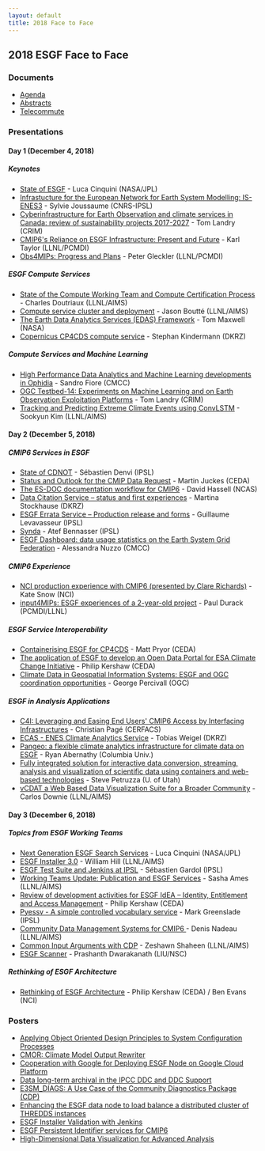```yaml
---
layout: default
title: 2018 Face to Face
---
```


## 2018 ESGF Face to Face

### Documents

* [Agenda][agenda]
* [Abstracts][abstracts]
* [Telecommute][telecommute]

### Presentations

#### Day 1 (December 4, 2018)

##### Keynotes

* [State of ESGF]({{site.esgf-media}}/2018-F2F/2018-12-04/ESGF_2018_F2F_Luca_Cinquini_State_Of_ESGF.pdf) - Luca Cinquini (NASA/JPL)
* [Infrastucture for the European Network for Earth System Modelling: IS-ENES3]({{site.esgf-media}}/2018-F2F/2018-12-04/181204_ESGF_F2F_IS-ENES3-V2-Joussaume.pdf) - Sylvie Joussaume (CNRS-IPSL)
* [Cyberinfrastructure for Earth Observation and climate services in Canada: review of sustainability projects 2017-2027]({{site.esgf-media}}/2018-F2F/2018-12-04/CRIM_tl-Landry.pptx) - Tom Landry (CRIM)
* [CMIP6's Reliance on ESGF Infrastructure: Present and Future]({{site.esgf-media}}/2018-F2F/2018-12-04/CMIP-WIP_Taylor.pdf) - Karl Taylor (LLNL/PCMDI)
* [Obs4MIPs: Progress and Plans]({{site.esgf-media}}/2018-F2F/2018-12-04/GLECKLER_obs4MIPs_ESGF_F2F_DC_DEC2018_dec3a.pdf) - Peter Gleckler (LLNL/PCMDI)

##### ESGF Compute Services

* [State of the Compute Working Team and Compute Certification Process]({{site.esgf-media}}/2018-F2F/2018-12-04/ESGF_F2F_2018_CWT_Presentation_Doutriaux.pptx) - Charles Doutriaux (LLNL/AIMS)
* [Compute service cluster and deployment]({{site.esgf-media}}/2018-F2F/2018-12-04/ESGF_CWT_Presentation_2018-Boutte.pptx) - Jason Boutté (LLNL/AIMS)
* [The Earth Data Analytics Services (EDAS) Framework]({{site.esgf-media}}/2018-F2F/2018-12-04/EDAS_slides-ESGF-Maxwell.pptx) - Tom Maxwell (NASA)
* [Copernicus CP4CDS compute service]({{site.esgf-media}}/2018-F2F/2018-12-04/ESGF-2018-Copernicus-compute-service-Kindermann.pptx) - Stephan Kindermann (DKRZ)

##### Compute Services and Machine Learning

* [High Performance Data Analytics and Machine Learning developments in Ophidia]({{site.esgf-media}}/2018-F2F/2018-12-04/ESGF_Fiore_v2.7pub.pdf) - Sandro Fiore (CMCC)
* [OGC Testbed-14: Experiments on Machine Learning and on Earth Observation Exploitation Platforms]({{site.esgf-media}}/2018-F2F/2018-12-04/Tom_Landry-OGC_testbeds_ML_EO.pptx) - Tom Landry (CRIM)
* [Tracking and Predicting Extreme Climate Events using ConvLSTM]({{site.esgf-media}}/2018-F2F/2018-12-04/SooKim_ESGF.pptx) - Sookyun Kim (LLNL/AIMS)

#### Day 2 (December 5, 2018)

##### CMIP6 Services in ESGF

* [State of CDNOT]({{site.esgf-media}}/2018-F2F/2018-12-05/ESGF-F2F-2018-CDNOT-DENVIL.pdf) - Sébastien Denvi (IPSL)
* [Status and Outlook for the CMIP Data Request]({{site.esgf-media}}/2018-F2F/2018-12-05/ESGF2018_IS-ENES_DataRequest_v01-Juckes.pdf) - Martin Juckes (CEDA)
* [The ES-DOC documentation workflow for CMIP6]({{site.esgf-media}}/2018-F2F/2018-12-05/ESGF-F2F-2018-ES-DOC-Hassell.pdf) - David Hassell (NCAS)
* [Data Citation Service – status and first experiences]({{site.esgf-media}}/2018-F2F/2018-12-05/ESGF2018_CitationService-Stockhause.pptx) - Martina Stockhause (DKRZ)
* [ESGF Errata Service – Production release and forms]({{site.esgf-media}}/2018-F2F/2018-12-05/2018-12-05_-_ESGF_F2F_Errata_Service-Levavasseur.pdf) - Guillaume Levavasseur (IPSL)
* [Synda]({{site.esgf-media}}/2018-F2F/2018-12-05/2018-12-05_-_ESGF_F2F_Synda-BenNasser.pdf) - Atef Bennasser (IPSL)
* [ESGF Dashboard: data usage statistics on the Earth System Grid Federation]({{site.esgf-media}}/2018-F2F/2018-12-05/ALESSANDRA_NUZZO_ESGF-Dashboard_2018.pptx) - Alessandra Nuzzo (CMCC)

##### CMIP6 Experience

* [NCI production experience with CMIP6 (presented by Clare Richards)]({{site.esgf-media}}/2018-F2F/2018-12-05/NCI_ESGF_Presentation_2018.-Snow.pptx) - Kate Snow (NCI)
* [input4MIPs: ESGF experiences of a 2-year-old project]({{site.esgf-media}}/2018-F2F/2018-12-05/181205_durack1_input4MIPsUpdate.pptx) - Paul Durack (PCMDI/LLNL)

##### ESGF Service Interoperability

* [Containerising ESGF for CP4CDS]({{site.esgf-media}}/2018-F2F/2018-12-05/MATT2018-12-ESGF-F2F-Pryor.pptx) - Matt Pryor (CEDA)
* [The application of ESGF to develop an Open Data Portal for ESA Climate Change Initiative]({{site.esgf-media}}/2018-F2F/2018-12-05/PHILIPCCI-Open-Data-Portal-Kershaw-Philip-ESGF-F2F-2018.pptx) - Philip Kershaw (CEDA)
* [Climate Data in Geospatial Information Systems: ESGF and OGC coordination opportunities]({{site.esgf-media}}/2018-F2F/2018-12-05/GEORGE20181205_ESGF_OGC-Percivall.pptx) - George Percivall (OGC)

##### ESGF in Analysis Applications

* [C4I: Leveraging and Easing End Users' CMIP6 Access by Interfacing Infrastructures]({{site.esgf-media}}/2018-F2F/2018-12-05/CHRISTIANESGF_Analysis_Christian_Page_CERFACS_DARE.pptx) - Christian Pagé (CERFACS)
* [ECAS - ENES Climate Analytics Service]({{site.esgf-media}}/2018-F2F/2018-12-05/ECAS_ESGF_F2F2018-Weigel.pdf) - Tobias Weigel (DKRZ)
* [Pangeo: a flexible climate analytics infrastructure for climate data on ESGF]({{site.esgf-media}}/2018-F2F/2018-12-05/Pangeo_ESGF-Abernathy.key) - Ryan Abernathy (Columbia Univ.)
* [Fully integrated solution for interactive data conversion, streaming, analysis and visualization of scientific data using containers and web-based technologies]({{site.esgf-media}}/2018-F2F/2018-12-05/STEVEF2F-ESGF-Petruzza.pptx) - Steve Petruzza (U. of Utah)
* [vCDAT a Web Based Data Visualization Suite for a Broader Community]({{site.esgf-media}}/2018-F2F/2018-12-05/CarlosESGF_vCDAT_Presentation_2018_(Final_draft)-Downie.pptx) - Carlos Downie (LLNL/AIMS)

#### Day 3 (December 6, 2018)

##### Topics from ESGF Working Teams

* [Next Generation ESGF Search Services]({{site.esgf-media}}/2018-F2F/2018-12-06/ESGF_2018_F2F_Luca_Cinquini_Next_Generation_ESGF_Search_Services.pdf) - Luca Cinquini (NASA/JPL)
* [ESGF Installer 3.0]({{site.esgf-media}}/2018-F2F/2018-12-06/William_ESGF_IWT_F2F_Presentation_2018(final_draft)-Hill.pptx) - William Hill (LLNL/AIMS)
* [ESGF Test Suite and Jenkins at IPSL]({{site.esgf-media}}/2018-F2F/2018-12-06/Sebastientestsuite_jenkins_f2f_2018-Gardoll.pdf) - Sébastien Gardol (IPSL)
* [Working Teams Update: Publication and ESGF Services]({{site.esgf-media}}/2018-F2F/2018-12-06/Ames-F2F-2018v2.pptx) - Sasha Ames (LLNL/AIMS)
* [Review of development activities for ESGF IdEA – Identity, Entitlement and Access Management]({{site.esgf-media}}/2018-F2F/2018-12-06/IdEA-WT-ESGF-2018-Kershaw.pptx) - Philip Kershaw (CEDA)
* [Pyessv - A simple controlled vocabulary service]({{site.esgf-media}}/2018-F2F/2018-12-06/ESGF-F2F-2018-PYESSV-Greenslade.pdf) - Mark Greenslade (IPSL)
* [Community Data Management Systems for CMIP6 ]({{site.esgf-media}}/2018-F2F/2018-12-06/Denis_ESGF_Presentation_2018-Nadeau.pptx) - Denis Nadeau (LLNL/AIMS)
* [Common Input Arguments with CDP]({{site.esgf-media}}/2018-F2F/2018-12-06/Zeshawn_cdp_presentation_f2f_2018_v6-Shaheen.pptx) - Zeshawn Shaheen (LLNL/AIMS)
* [ESGF Scanner]({{site.esgf-media}}/2018-F2F/2018-12-06/Prashanth_2_esgf_scanner.pdf) - Prashanth Dwarakanath (LIU/NSC)

##### Rethinking of ESGF Architecture

* [Rethinking of ESGF Architecture]({{site.esgf-media}}/2018-F2F/2018-12-06/Rethinking_the_ESGF_Architecture-Kershaw.pptx) - Philip Kershaw (CEDA) / Ben Evans (NCI)

### Posters

* [Applying Object Oriented Design Principles to System Configuration Processes]({{site.esgf-media}}/2018-F2F/posters/Applying_Object_Oriented_Design_Principles_to_System_Configuration_Processes.pptx)
* [CMOR: Climate Model Output Rewriter]({{site.esgf-media}}/2018-F2F/posters/CMOR_Climate_Model_Output_Rewriter.pdf)
* [Cooperation with Google for Deploying ESGF Node on Google Cloud Platform]({{site.esgf-media}}/2018-F2F/posters/Cooperation_with_Google_for_Deploying_ESGF_Node_on_Google_Cloud_Platform.pdf)
* [Data long-term archival in the IPCC DDC and DDC Support]({{site.esgf-media}}/2018-F2F/posters/Data_long-term_archival_in_the_IPCC_DDC_and_DDC_Support.pdf)
* [E3SM_DIAGS: A Use Case of the Community Diagnostics Package (CDP)]({{site.esgf-media}}/2018-F2F/posters/E3SM_DIAGS_A_Use_Case_of_the_Community_Diagnostics_Package_(CDP).pptx)
* [Enhancing the ESGF data node to load balance a distributed cluster of THREDDS instances]({{site.esgf-media}}/2018-F2F/posters/Enhancing_the_ESGF_data_node_to_load_balance_a_distributed_cluster_of_THREDDS_instances.pdf)
* [ESGF Installer Validation with Jenkins]({{site.esgf-media}}/2018-F2F/posters/ESGF_Installer_Validation_with_Jenkins.pptx)
* [ESGF Persistent Identifier services for CMIP6]({{site.esgf-media}}/2018-F2F/posters/ESGF_Persistent_Identifier_services_for_CMIP6.pdf)
* [High-Dimensional Data Visualization for Advanced Analysis]({{site.esgf-media}}/2018-F2F/posters/HIGH-DIMENSIONAL_DATA_VISUALIZATION_FOR_ADVANCED_ANALYSIS.pptx)

[agenda]: {{site.esgf-media}}/2018-F2F/F2F-2018-Conference-Agenda.pdf
[abstracts]: {{site.esgf-media}}/2018-F2F/F2F-2018-Abstracts.pdf
[telecommute]: {{site.esgf-media}}/2018-F2F/2018-ESGF-F2F-Conference-Telecommuting.pdf
